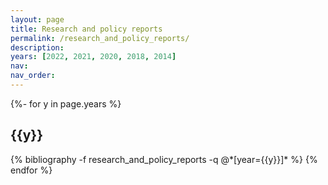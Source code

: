 ```yaml
---
layout: page
title: Research and policy reports
permalink: /research_and_policy_reports/
description:
years: [2022, 2021, 2020, 2018, 2014]
nav:
nav_order:
---
```



<!-- _pages/research_and_policy_reports.md -->




<div id="publicationList" class="publications">
 
{%- for y in page.years %}
  <h2 class="year">{{y}}</h2>
  {% bibliography -f research_and_policy_reports -q @*[year={{y}}]* %}
{% endfor %}

</div>